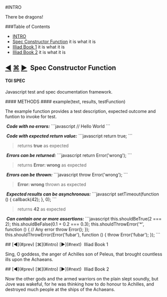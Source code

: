#INTRO
<p>There be dragons!</p>
###Table of Contents

- [INTRO](#) 
- [Spec Constructor Function](#) it is what it is
- [Illiad Book 1](#) it is what it is
- [Illiad Book 2](#) it is what it is


## [&#9664;](#prev)&nbsp;[&#8984;](#intro)&nbsp;[&#9654;](#next) &nbsp;Spec Constructor Function
#### TGI SPEC
<p>Javascript test and spec documentation framework.</p>
#### METHODS
#### example(text, results, testFunction)
<p>The example function provides a test description, expected outcome and funtion to invoke for test.</p>
&nbsp;<b><i>Code with no errors:</i></b>
```javascript
// Hello World
```
<blockquote></blockquote>
&nbsp;<b><i>Code with expected return value:</i></b>
```javascript
return true;
```
<blockquote>returns <strong>true</strong> as expected
</blockquote>
&nbsp;<b><i>Errors can be returned:</i></b>
```javascript
return Error('wrong');
```
<blockquote>returns <strong>Error: wrong</strong> as expected
</blockquote>
&nbsp;<b><i>Errors can be thrown:</i></b>
```javascript
throw Error('wrong');
```
<blockquote><strong>Error: wrong</strong> thrown as expected
</blockquote>
&nbsp;<b><i>Expected results can be asynchronous:</i></b>
```javascript
setTimeout(function () {
  callback(42);
}, 0);
```
<blockquote>returns <strong>42</strong> as expected
</blockquote>
&nbsp;<b><i>Can contain one or more assertions:</i></b>
```javascript
this.shouldBeTrue(2 === 2);
this.shouldBeFalse(0.1 + 0.2 === 0.3);
this.shouldThrowError('*', function () { // Any error
  throw Error();
});
this.shouldThrowError(Error('fubar'), function () {
  throw Error('fubar');
});
```
<blockquote></blockquote>
## [&#9664;](#prev)&nbsp;[&#8984;](#intro)&nbsp;[&#9654;](#next) &nbsp;Illiad Book 1
<p>Sing, O goddess, the anger of Achilles son of Peleus, that brought countless ills upon the Achaeans.</p>
## [&#9664;](#prev)&nbsp;[&#8984;](#intro)&nbsp;[&#9654;](#next) &nbsp;Illiad Book 2
<p>Now the other gods and the armed warriors on the plain slept soundly, but Jove was wakeful, for he was thinking how to do honour to Achilles, and destroyed much people at the ships of the Achaeans.</p>